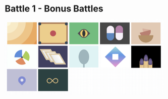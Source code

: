 # Battle 1 - Bonus Battles

<p align="center">
  <img src="../assets/1/Battle1.png" alt="Battle1 Collage" />
</p>
